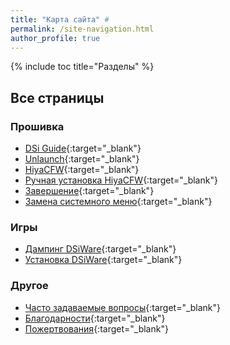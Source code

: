 ```yaml
---
title: "Карта сайта" #
permalink: /site-navigation.html
author_profile: true
---
```


{% include toc title="Разделы" %}

## Все страницы

### Прошивка

* [DSi Guide](/){:target="_blank"}
* [Unlaunch](get-started){:target="_blank"}
* [HiyaCFW](installing-hiyaCFW){:target="_blank"}
* [Ручная установка HiyaCFW](installing-hiyaCFW-manual){:target="_blank"}
* [Завершение](finalizing-setup){:target="_blank"}
* [Замена системного меню](replacing-system-menu){:target="_blank"}


### Игры 

* [Дампинг DSiWare](dumping-dsiware){:target="_blank"}
* [Установка DSiWare](installing-dsiware){:target="_blank"}

### Другое 

* [Часто задаваемые вопросы](faq){:target="_blank"}
* [Благодарности](credits){:target="_blank"}
* [Пожертвования](donations){:target="_blank"}

